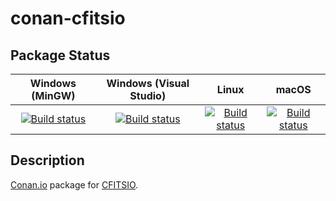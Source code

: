 # conan-cfitsio

## Package Status

| Windows (MinGW) | Windows (Visual Studio) | Linux | macOS |
|:---------------:|:-----------------------:|:-----:|:-----:|
|[![Build status](https://ci.appveyor.com/api/projects/status/g1g5h53uswrk8d5l/branch/testing%2F3.480?svg=true)](https://ci.appveyor.com/project/SpaceIm/conan-cfitsio)|[![Build status](https://github.com/SpaceIm/conan-cfitsio/workflows/.github/workflows/windows.yml/badge.svg?branch=testing%2F3.480)](https://github.com/SpaceIm/conan-cfitsio/actions/workflows/windows.yml?query=branch%3Atesting%2F3.480)|[![Build status](https://github.com/SpaceIm/conan-cfitsio/workflows/.github/workflows/linux.yml/badge.svg?branch=testing%2F3.480)](https://github.com/SpaceIm/conan-cfitsio/actions/workflows/linux.yml?query=branch%3Atesting%2F3.480)|[![Build status](https://github.com/SpaceIm/conan-cfitsio/workflows/.github/workflows/macos.yml/badge.svg?branch=testing%2F3.480)](https://github.com/SpaceIm/conan-cfitsio/actions/workflows/macos.yml?query=branch%3Atesting%2F3.480)|

## Description

[Conan.io](https://conan.io) package for [CFITSIO](https://heasarc.gsfc.nasa.gov/fitsio/).
